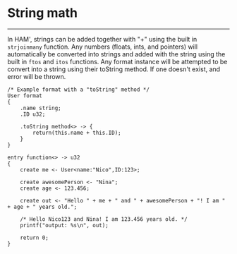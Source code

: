 # String math

---

In HAM', strings can be added together with "+" using the built in `strjoinmany` function. Any numbers (floats, ints, and pointers) will automatically be converted into strings and added with the string using the built in `ftos` and `itos` functions. Any format instance will be attempted to be convert into a string using their toString method. If one doesn't exist, and error will be thrown. 

```
/* Example format with a "toString" method */
User format
{
    .name string;
    .ID u32;

    .toString method<> -> {
        return(this.name + this.ID);
    }
}

entry function<> -> u32
{
    create me <- User<name:"Nico",ID:123>;

    create awesomePerson <- "Nina";
    create age <- 123.456;

    create out <- "Hello " + me + " and " + awesomePerson + "! I am " + age + " years old.";

    /* Hello Nico123 and Nina! I am 123.456 years old. */
    printf("output: %s\n", out);

    return 0;
}
```
